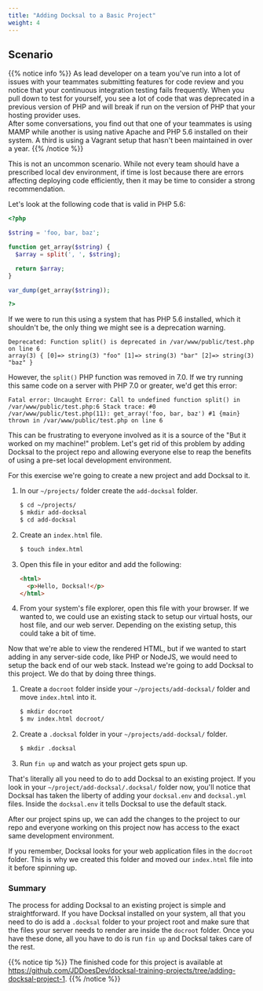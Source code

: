 ```yaml
---
title: "Adding Docksal to a Basic Project"
weight: 4
---
```


## Scenario

{{% notice info %}}
As lead developer on a team you've run into a lot of issues with your teammates submitting features for code review and you notice that your continuous integration testing fails frequently. When you pull down to test for yourself, you see a lot of code that was deprecated in a previous version of PHP and will break if run on the version of PHP that your hosting provider uses.</br>
After some conversations, you find out that one of your teammates is using MAMP while another is using native Apache and PHP 5.6 installed on their system. A third is using a Vagrant setup that hasn't been maintained in over a year.
{{% /notice %}}

This is not an uncommon scenario. While not every team should have a prescribed local dev environment, if time is lost because there are errors affecting deploying code efficiently, then it may be time to consider a strong recommendation.

Let's look at the following code that is valid in PHP 5.6:

``` php
<?php

$string = 'foo, bar, baz';

function get_array($string) {
  $array = split(', ', $string);

  return $array;
}

var_dump(get_array($string));

?>
```

If we were to run this using a system that has PHP 5.6 installed, which it shouldn't be, the only thing we might see is a deprecation warning.

```
Deprecated: Function split() is deprecated in /var/www/public/test.php on line 6
array(3) { [0]=> string(3) "foo" [1]=> string(3) "bar" [2]=> string(3) "baz" }
```

However, the `split()` PHP function was removed in 7.0. If we try running this same code on a server with PHP 7.0 or greater, we'd get this error:

```
Fatal error: Uncaught Error: Call to undefined function split() in /var/www/public/test.php:6 Stack trace: #0 /var/www/public/test.php(11): get_array('foo, bar, baz') #1 {main} thrown in /var/www/public/test.php on line 6
```

This can be frustrating to everyone involved as it is a source of the "But it worked on my machine!" problem. Let's get rid of this problem by adding Docksal to the project repo and allowing everyone else to reap the benefits of using a pre-set local development environment.

For this exercise we're going to create a new project and add Docksal to it.

1. In our `~/projects/` folder create the `add-docksal` folder.

    ``` bash
    $ cd ~/projects/
    $ mkdir add-docksal
    $ cd add-docksal
    ```

2. Create an `index.html` file.

    ``` bash
    $ touch index.html
    ```

1. Open this file in your editor and add the following:

    ``` html
    <html>
      <p>Hello, Docksal!</p>
    </html>
    ```

1. From your system's file explorer, open this file with your browser. If we wanted to, we could use an existing stack to setup our virtual hosts, our host file, and our web server. Depending on the existing setup, this could take a bit of time.

Now that we're able to view the rendered HTML, but if we wanted to start adding in any server-side code, like PHP or NodeJS, we would need to setup the back end of our web stack. Instead we're going to add Docksal to this project. We do that by doing three things.

1. Create a `docroot` folder inside your `~/projects/add-docksal/` folder and move `index.html` into it.

    ``` bash
    $ mkdir docroot
    $ mv index.html docroot/
    ```

1. Create a `.docksal` folder in your `~/projects/add-docksal/` folder.

    ``` bash
    $ mkdir .docksal
    ```

1. Run `fin up` and watch as your project gets spun up.

That's literally all you need to do to add Docksal to an existing project. If you look in your `~/project/add-docksal/.docksal/` folder now, you'll notice that Docksal has taken the liberty of adding your `docksal.env` and `docksal.yml` files. Inside the `docksal.env` it tells Docksal to use the default stack.

After our project spins up, we can add the changes to the project to our repo and everyone working on this project now has access to the exact same development environment.

If you remember, Docksal looks for your web application files in the `docroot` folder. This is why we created this folder and moved our `index.html` file into it before spinning up.

### Summary

The process for adding Docksal to an existing project is simple and straightforward. If you have Docksal installed on your system, all that you need to do is add a `.docksal` folder to your project root and make sure that the files your server needs to render are inside the `docroot` folder. Once you have these done, all you have to do is run `fin up` and Docksal takes care of the rest.

{{% notice tip %}}
The finished code for this project is available at https://github.com/JDDoesDev/docksal-training-projects/tree/adding-docksal-project-1.
{{% /notice %}}
